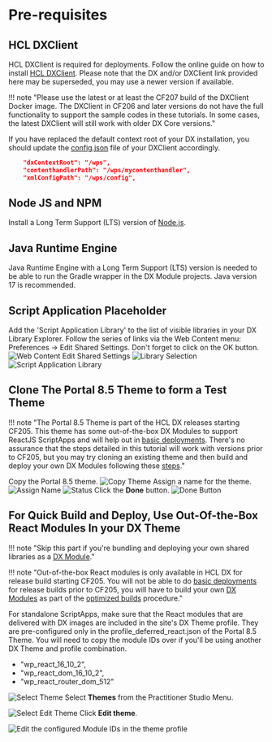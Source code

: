 # Pre-requisites

## HCL DXClient

HCL DXClient is required for deployments. Follow the online guide on how to install [HCL DXClient](../../../extend_dx/development_tools/dxclient/index.md). Please note that the DX and/or DXClient link provided here may be superseded, you may use a newer version if available. 

!!! note "Please use the latest or at least the CF207 build of the DXClient Docker image.  The DXClient in CF206 and later versions do not have the full functionality to support the sample codes in these tutorials. In some cases, the latest DXClient will still work with older DX Core versions."

If you have replaced the default context root of your DX installation, you should update the [config.json](../../../extend_dx/development_tools/dxclient/index.md#dxclient-installation-configuration) file of your DXClient accordingly.

   ```json
       "dxContextRoot": "/wps",
       "contenthandlerPath": "/wps/mycontenthandler",
       "xmlConfigPath": "/wps/config",
   ```
## Node JS and NPM
Install a Long Term Support (LTS) version of [Node.js](https://nodejs.org/en/download/).


## Java Runtime Engine

Java Runtime Engine with a Long Term Support (LTS) version is needed to be able to run the Gradle wrapper in the DX Module projects. Java version 17 is recommended.


## Script Application Placeholder

Add the 'Script Application Library' to the list of visible libraries in your DX Library Explorer. Follow the series of links via the Web Content menu: Preferences -> Edit Shared Settings. Don't forget to click on the OK button.  
  ![Web Content Edit Shared Settings](images/01WebContentEditSharedSettings.png)
  ![Library Selection](images/02LibrarySelection.png)
  ![Script Application Library](images/03ScriptApplicationLibrary.png)

## Clone The Portal 8.5 Theme to form a Test Theme 
!!! note "The Portal 8.5 Theme is part of the HCL DX releases starting CF205. This theme has some out-of-the-box DX Modules to support ReactJS ScriptApps and will help out in [basic deployments](how_to/01_basic_deployments.md). There's no assurance that the steps detailed in this tutorial will work with versions prior to CF205, but you may try cloning an existing theme and then build and deploy your own DX Modules following these [steps](how_to/02_dependencies_as_module.md)."

Copy the Portal 8.5 theme.
  ![Copy Theme](images/04CopyToTheme1.png)
Assign a name for the theme.
  ![Assign Name](images/04CopyToTheme2.png)
  ![Status](images/04CopyToTheme3.png)
Click the **Done** button.
  ![Done Button](images/04CopyToTheme4.png)

## For Quick Build and Deploy, Use Out-Of-the-Box React Modules In your DX Theme 

!!! note "Skip this part if you're bundling and deploying your own shared libraries as a [DX Module](common-setup/optimized-scriptapps/dependencies_as_module.md)."

!!! note "Out-of-the-box React modules is only available in HCL DX for release build starting CF205. You will not be able to do [basic deployments](how_to/01_basic_deployments.md) for release builds prior to CF205, you will have to build your own [DX Modules](common-setup/optimized-scriptapps/dependencies_as_module.md) as part of the [optimized builds](how_to/04_apps_sharing_dependencies.md) procedure."

For standalone ScriptApps, make sure that the React modules that are delivered with DX images are included in the site's DX Theme profile. They are pre-configured only in the profile_deferred_react.json of the Portal 8.5 Theme. You will need to copy the module IDs over if you'll be using another DX Theme and profile combination. 

- "wp_react_16_10_2",
- "wp_react_dom_16_10_2",
- "wp_react_router_dom_512"


![Select Theme](./images/04Themes.png)
Select **Themes** from the Practitioner Studio Menu.

![Select Edit Theme](./images/05EditTheme.png)
Click **Edit theme**.

![Edit the configured Module IDs in the theme profile](./images/06ModuleIDs.png)
